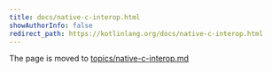 ```yaml
---
title: docs/native-c-interop.html
showAuthorInfo: false
redirect_path: https://kotlinlang.org/docs/native-c-interop.html
---
```


The page is moved to [topics/native-c-interop.md](docs/topics/native-c-interop.md)
